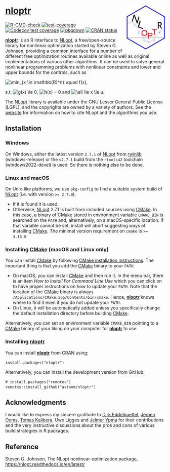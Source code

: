
<!-- README.md is generated from README.Rmd. Please edit that file -->

# [**nloptr**](https://astamm.github.io/nloptr/) <img src='man/figures/logo.png' align="right" height="139" />

<!-- badges: start -->

[![R-CMD-check](https://github.com/astamm/nloptr/workflows/R-CMD-check/badge.svg)](https://github.com/astamm/nloptr/actions)
[![test-coverage](https://github.com/astamm/nloptr/workflows/test-coverage/badge.svg)](https://github.com/astamm/nloptr/actions)
[![Codecov test
coverage](https://codecov.io/gh/astamm/nloptr/branch/master/graph/badge.svg)](https://app.codecov.io/gh/astamm/nloptr?branch=master)
[![pkgdown](https://github.com/astamm/nloptr/workflows/pkgdown/badge.svg)](https://github.com/astamm/nloptr/actions)
[![CRAN
status](https://www.r-pkg.org/badges/version/nloptr)](https://CRAN.R-project.org/package=nloptr)
<!-- badges: end -->

[**nloptr**](https://astamm.github.io/nloptr/) is an R interface to
[NLopt](https://nlopt.readthedocs.io/en/latest/), a free/open-source
library for nonlinear optimization started by Steven G. Johnson,
providing a common interface for a number of different free optimization
routines available online as well as original implementations of various
other algorithms. It can be used to solve general nonlinear programming
problems with nonlinear constraints and lower and upper bounds for the
controls, such as

![\min\_{x \in \mathbb{R}^n} \quad f(x),](https://latex.codecogs.com/png.image?%5Cdpi%7B110%7D&space;%5Cbg_white&space;%5Cmin_%7Bx%20%5Cin%20%5Cmathbb%7BR%7D%5En%7D%20%5Cquad%20f%28x%29%2C "\min_{x \in \mathbb{R}^n} \quad f(x),")

s.t.
![g(x) \le 0](https://latex.codecogs.com/png.image?%5Cdpi%7B110%7D&space;%5Cbg_white&space;g%28x%29%20%5Cle%200 "g(x) \le 0"),
![h(x) = 0](https://latex.codecogs.com/png.image?%5Cdpi%7B110%7D&space;%5Cbg_white&space;h%28x%29%20%3D%200 "h(x) = 0")
and
![\ell \le x \le u](https://latex.codecogs.com/png.image?%5Cdpi%7B110%7D&space;%5Cbg_white&space;%5Cell%20%5Cle%20x%20%5Cle%20u "\ell \le x \le u").

The [NLopt](https://nlopt.readthedocs.io/en/latest/) library is
available under the GNU Lesser General Public License (LGPL), and the
copyrights are owned by a variety of authors. See the
[website](https://nlopt.readthedocs.io/en/latest/Citing_NLopt/) for
information on how to cite NLopt and the algorithms you use.

## Installation

### Windows

On Windows, either the latest version `2.7.1` of
[NLopt](https://nlopt.readthedocs.io/en/latest/) from
[rwinlib](https://github.com/rwinlib/nlopt) (windows-release) or the
`v2.7.1` build from the `rtools42` toolchain (windows2022-devel) is
used. So there is nothing else to be done.

### Linux and macOS

On Unix-like platforms, we use `pkg-config` to find a suitable system
build of [NLopt](https://nlopt.readthedocs.io/en/latest/) (i.e. with
version `>= 2.7.0`).

-   If it is found it is used.
-   Otherwise, [NLopt](https://nlopt.readthedocs.io/en/latest/) 2.7.1 is
    built from included sources using [CMake](https://cmake.org). In
    this case, a binary of [CMake](https://cmake.org) stored in
    environment variable `CMAKE_BIN` is searched on the `PATH` and,
    alternatively, on a macOS-specific location. If that variable cannot
    be set, install will abort suggesting ways of installing
    [CMake](https://cmake.org). The minimal version requirement on
    `cmake` is `>= 3.15.0`.

### Installing [CMake](https://cmake.org) (macOS and Linux only)

You can install [CMake](https://cmake.org) by following [CMake
installation instructions](https://cmake.org/install/). The important
thing is that you add the [CMake](https://cmake.org) binary to your
`PATH`:

-   On macOS, you can install [CMake](https://cmake.org) and then run
    it. In the menu bar, there is an item *How to Install For Command
    Line Use* which you can click on to have proper instructions on how
    to update your `PATH`. Note that the location of the
    [CMake](https://cmake.org) binary is always
    `/Applications/CMake.app/Contents/bin/cmake`. Hence,
    [**nloptr**](https://astamm.github.io/nloptr/) knows where to find
    it even if you do not update your `PATH`.
-   On Linux, it will be automatically added unless you specifically
    change the default installation directory before building
    [CMake](https://cmake.org).

Alternatively, you can set an environment variable `CMAKE_BIN` pointing
to a [CMake](https://cmake.org) binary of your liking on your computer
for [**nloptr**](https://astamm.github.io/nloptr/) to use.

### Installing [**nloptr**](https://astamm.github.io/nloptr/)

You can install [**nloptr**](https://astamm.github.io/nloptr/) from CRAN
using:

    install.packages("nloptr")

Alternatively, you can install the development version from GitHub:

    # install.packages("remotes")
    remotes::install_github("astamm/nloptr")

## Acknowledgments

I would like to express my sincere gratitude to [Dirk
Eddelbuettel](https://github.com/eddelbuettel), [Jeroen
Ooms](https://github.com/jeroen), [Tomas
Kalibera](https://github.com/kalibera), Uwe Ligges and [Jelmer
Ypma](https://github.com/jyypma) for their contributions and the very
instructive discussions about the pros and cons of various build
strategies in R packages.

## Reference

Steven G. Johnson, The NLopt nonlinear-optimization package,
<https://nlopt.readthedocs.io/en/latest/>
